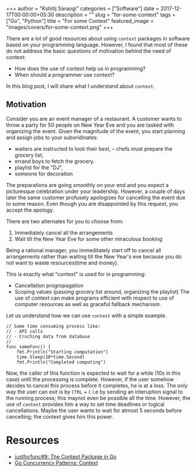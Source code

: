 +++
author = "Kshitij Saraogi"
categories = ["Software"]
date = 2017-12-17T00:00:00+05:30
description = ""
slug = "for-some-context"
tags = ["Go", "Python"]
title = "For some Context"
featured_image = "images/covers/for-some-context.png"
+++

There are a lot of good resources about using `context` packages in software based on your programming language. However, I found that most of these do not address the basic questions of motivation behind the need of context:
- How does the use of context help us in programming?
- When should a programmer use context?

In this blog post, I will share what I understand about `context`.

## Motivation
Consider you are an event manager of a restaurant. A customer wants to throw a party for 50 people on New Year Eve and you are tasked with organizing the event. Given the magnitude of the event, you start planning and assign jobs to your suboridinates:
- waiters are instructed to look their best, 
– chefs must prepare the grocery list,
- errand boys to fetch the grocery.
- playlist for the "DJ",
- someone for decoration

The preparations are going smoothly on your end and you expect a picturesque celebration under your leadership. However, a couple of days later the same customer profusely apologizes for cancelling the event due to some reason.
Even though you are disappointed by this request, you accept the apology.

There are two alternates for you to choose from:
1. Immediately cancel all the arrangements
2. Wait till the New Year Eve for some other miraculous booking

Being a rational manager, you immeditately start off to cancel all arrangements rather than waiting till the New Year's eve because you do not want to waste resources(time and money).

This is exactly what "context" is used for in programming:
- Cancellation progropagation
- Scoping values (passing grocery list around, organizing the playlist)
The use of context can make programs efficient with respect to use of computer resources as well as graceful fallback mechanism.

Let us understand how we can use `context` with a simple example.

```
// Some time consuming process like:
// - API calls
// - Cruching data from database
//
func someFunc() {
    fmt.Println("Starting computation")
    time.Sleep(10*time.Second)
    fmt.Println("Completed computing")
```

Now, the caller of this function is expected to wait for a while (10s in this case) until the processing is complete. However, if the user somehow decides to cancel this process before it completes, he is at a loss. The only way the user can exit is by `CTRL` + `C` i.e by sending an interuption signal to the running process; this maynot even be possible all the time. However, the use of `context` provides him a way to set time deadlines or logical cancellations. Maybe the user wants to wait for atmost 5 seconds before cancelling; the context gives him this power.

# Resources
- [justforfunc#9: The Context Package in Go](https://youtu.be/LSzR0VEraWw)
- [Go Concurrency Patterns: Context](https://blog.golang.org/context)